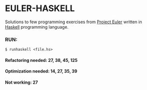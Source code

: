 
# EULER-HASKELL
Solutions to few programming exercises from [Project Euler](https://projecteuler.net/) written in [Haskell](https://www.haskell.org/) programming language.

### RUN:
`$ runhaskell <file.hs>`

#### Refactoring needed: 27, 38, 45, 125
#### Optimization needed: 14, 27, 35, 39
#### Not working: 27
